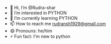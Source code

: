- 👋 Hi, I’m @Rudra-shar
- 👀 I’m interested in PYTHON
- 🌱 I’m currently learning PYTHON
- 📫 How to reach me rudransh1929@gmail.com
- 😄 Pronouns: he/him
- ⚡ Fun fact: I'm new to python

<!---
Rudra-shar/Rudra-shar is a ✨ special ✨ repository because its `README.md` (this file) appears on your GitHub profile.
You can click the Preview link to take a look at your changes.
--->
